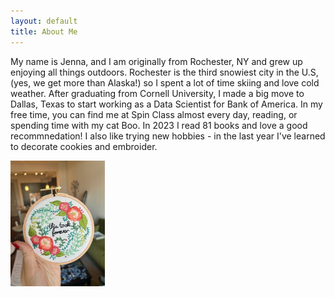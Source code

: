 ```yaml
---
layout: default
title: About Me
---
```


My name is Jenna, and I am originally from Rochester, NY and grew up enjoying all things outdoors. Rochester is the third snowiest city in the U.S, (yes, we get more than Alaska!) so I spent a lot of time skiing and love cold weather. After graduating from Cornell University, I made a big move to Dallas, Texas to start working as a Data Scientist for Bank of America. In my free time, you can find me at Spin Class almost every day, reading, or spending time with my cat Boo. In 2023 I read 81 books and love a good recommnedation! I also like trying new hobbies - in the last year I've learned to decorate cookies and embroider.   

<img src="docs/assets/embroidery.jpg" width="30%">